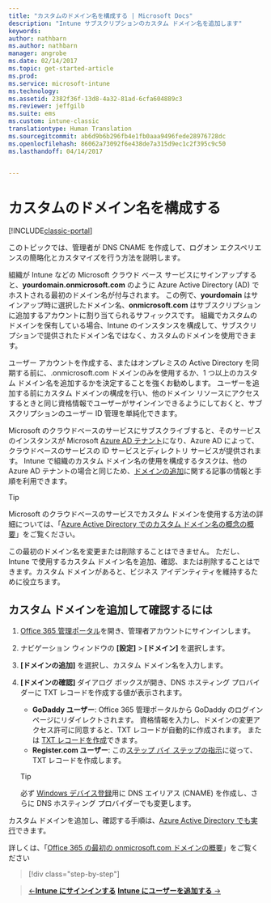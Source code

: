 ```yaml
---
title: "カスタムのドメイン名を構成する | Microsoft Docs"
description: "Intune サブスクリプションのカスタム ドメイン名を追加します"
keywords: 
author: nathbarn
ms.author: nathbarn
manager: angrobe
ms.date: 02/14/2017
ms.topic: get-started-article
ms.prod: 
ms.service: microsoft-intune
ms.technology: 
ms.assetid: 2382f36f-13d8-4a32-81ad-6cfa604889c3
ms.reviewer: jeffgilb
ms.suite: ems
ms.custom: intune-classic
translationtype: Human Translation
ms.sourcegitcommit: ab6d9b6b296fb4e1fb0aaa9496fede28976728dc
ms.openlocfilehash: 86062a73092f6e438de7a315d9ec1c2f395c9c50
ms.lasthandoff: 04/14/2017


---
```



# <a name="configure-a-custom-domain-name"></a>カスタムのドメイン名を構成する

[!INCLUDE[classic-portal](../includes/classic-portal.md)]

このトピックでは、管理者が DNS CNAME を作成して、ログオン エクスペリエンスの簡略化とカスタマイズを行う方法を説明します。

組織が Intune などの Microsoft クラウド ベース サービスにサインアップすると、**yourdomain.onmicrosoft.com** のように Azure Active Directory (AD) でホストされる最初のドメイン名が付与されます。 この例で、**yourdomain** はサインアップ時に選択したドメイン名、**onmicrosoft.com** はサブスクリプションに追加するアカウントに割り当てられるサフィックスです。 組織でカスタムのドメインを保有している場合、Intune のインスタンスを構成して、サブスクリプションで提供されたドメイン名ではなく、カスタムのドメインを使用できます。

ユーザー アカウントを作成する、またはオンプレミスの Active Directory を同期する前に、.onmicrosoft.com ドメインのみを使用するか、1 つ以上のカスタム ドメイン名を追加するかを決定することを強くお勧めします。 ユーザーを追加する前にカスタム ドメインの構成を行い、他のドメイン リソースにアクセスするときと同じ資格情報でユーザーがサインインできるようにしておくと、サブスクリプションのユーザー ID 管理を単純化できます。

Microsoft のクラウドベースのサービスにサブスクライブすると、そのサービスのインスタンスが Microsoft [Azure AD テナント](http://technet.microsoft.com/library/jj573650.aspx#BKMK_WhatIsAnAzureADTenant)になり、Azure AD によって、クラウドベースのサービスの ID サービスとディレクトリ サービスが提供されます。 Intune で組織のカスタム ドメイン名の使用を構成するタスクは、他の Azure AD テナントの場合と同じため、[ドメインの追加](https://azure.microsoft.com/documentation/articles/active-directory-add-domain/)に関する記事の情報と手順を利用できます。

> [!TIP]
> Microsoft のクラウドベースのサービスでカスタム ドメインを使用する方法の詳細については、「[Azure Active Directory でのカスタム ドメイン名の概念の概要](https://azure.microsoft.com/documentation/articles/active-directory-add-domain-concepts/)」をご覧ください。

この最初のドメイン名を変更または削除することはできません。 ただし、Intune で使用するカスタム ドメイン名を追加、確認、または削除することはできます。カスタム ドメインがあると、ビジネス アイデンティティを維持するために役立ちます。

## <a name="to-add-and-verify-your-custom-domain"></a>カスタム ドメインを追加して確認するには

1. [Office 365 管理ポータル](https://portal.office.com/Admin/Default.aspx)を開き、管理者アカウントにサインインします。

2. ナビゲーション ウィンドウの **[設定]** &gt; **[ドメイン]** を選択します。

3. **[ドメインの追加]** を選択し、カスタム ドメイン名を入力します。

4. **[ドメインの確認]** ダイアログ ボックスが開き、DNS ホスティング プロバイダーに TXT レコードを作成する値が表示されます。
    - **GoDaddy ユーザー**: Office 365 管理ポータルから GoDaddy のログイン ページにリダイレクトされます。 資格情報を入力し、ドメインの変更アクセス許可に同意すると、TXT レコードが自動的に作成されます。 または [TXT レコードを作成](https://support.office.com/article/Create-DNS-records-at-GoDaddy-for-Office-365-f40a9185-b6d5-4a80-bb31-aa3bb0cab48a)できます。
    - **Register.com ユーザー**: この[ステップ バイ ステップの指示](https://support.office.com/article/Create-DNS-records-at-Register-com-for-Office-365-55bd8c38-3316-48ae-a368-4959b2c1684e#BKMK_verify)に従って、TXT レコードを作成します。

    > [!TIP]
    > 必ず [Windows デバイス登録](/Intune/deploy-use/set-up-windows-phone-management-with-microsoft-intune)用に DNS エイリアス (CNAME) を作成し、さらに DNS ホスティング プロバイダーでも変更します。

カスタム ドメインを追加し、確認する手順は、[Azure Active Directory でも実行](https://azure.microsoft.com/documentation/articles/active-directory-add-domain/)できます。

詳しくは、「[Office 365 の最初の onmicrosoft.com ドメインの概要](https://support.office.com/article/About-your-initial-onmicrosoft-com-domain-in-Office-365-B9FC3018-8844-43F3-8DB1-1B3A8E9CFD5A)」をご覧ください

>[!div class="step-by-step"]

>[&larr;**Intune にサインインする**](.\start-with-a-paid-subscription-to-microsoft-intune-step-1.md)     [**Intune にユーザーを追加する** &rarr;](.\start-with-a-paid-subscription-to-microsoft-intune-step-3.md)  

